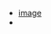 - [image](https://trello-attachments.s3.amazonaws.com/609f0c22a2a4758c82203f99/60cec00bc92da61ee201a356/62bb90d650392404a852b13a962b4549/image.png)
-